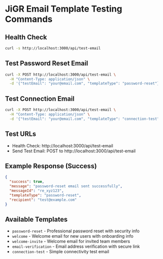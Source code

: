# JiGR Email Template Testing Commands

## Health Check
```bash
curl -s http://localhost:3000/api/test-email
```

## Test Password Reset Email
```bash
curl -X POST http://localhost:3000/api/test-email \
  -H "Content-Type: application/json" \
  -d '{"testEmail": "your@email.com", "templateType": "password-reset"}'
```

## Test Connection Email
```bash
curl -X POST http://localhost:3000/api/test-email \
  -H "Content-Type: application/json" \
  -d '{"testEmail": "your@email.com", "templateType": "connection-test"}'
```

## Test URLs
- Health Check: http://localhost:3000/api/test-email
- Send Test Email: POST to http://localhost:3000/api/test-email

## Example Response (Success)
```json
{
  "success": true,
  "message": "password-reset email sent successfully", 
  "messageId": "re_xyz123",
  "templateType": "password-reset",
  "recipient": "test@example.com"
}
```

## Available Templates
- `password-reset` - Professional password reset with security info
- `welcome` - Welcome email for new users with onboarding info
- `welcome-invite` - Welcome email for invited team members
- `email-verification` - Email address verification with secure link
- `connection-test` - Simple connectivity test email